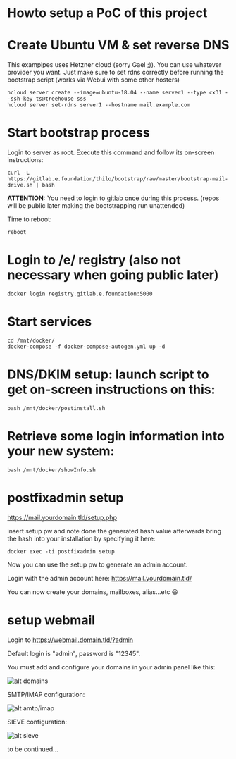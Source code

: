 # Howto setup a PoC of this project

# Create Ubuntu VM & set reverse DNS
This examplpes uses Hetzner cloud (sorry Gael ;)).
You can use whatever provider you want. Just make sure to set rdns correctly before running the bootstrap script (works via Webui with some other hosters)
```shell
hcloud server create --image=ubuntu-18.04 --name server1 --type cx31 --ssh-key ts@treehouse-sss
hcloud server set-rdns server1 --hostname mail.example.com
```

# Start bootstrap process
Login to server as root. Execute this command and follow its on-screen instructions:

```shell
curl -L https://gitlab.e.foundation/thilo/bootstrap/raw/master/bootstrap-mail-drive.sh | bash
```

**ATTENTION:**
You need to login to gitlab once during this process.
(repos will be public later making the bootstrapping run unattended)

Time to reboot:
```shell
reboot
```

# Login to /e/ registry (also not necessary when going public later)
```shell
docker login registry.gitlab.e.foundation:5000
```

# Start services
```shell
cd /mnt/docker/
docker-compose -f docker-compose-autogen.yml up -d
```

# DNS/DKIM setup: launch script to get on-screen instructions on this:
```shell
bash /mnt/docker/postinstall.sh
```

# Retrieve some login information into your new system:
```shell
bash /mnt/docker/showInfo.sh
```


# postfixadmin setup
https://mail.yourdomain.tld/setup.php

insert setup pw and note done the generated hash value afterwards bring the hash into your installation by specifying it here:
```shell
docker exec -ti postfixadmin setup
```

Now you can use the setup pw to generate an admin account.

Login with the admin account here:
https://mail.yourdomain.tld/

You can now create your domains, mailboxes, alias...etc :smiley:


# setup webmail

Login to
https://webmail.domain.tld/?admin

Default login is "admin", password is "12345".

You must add and configure your domains in your admin panel like this:

![alt domains](https://camo.githubusercontent.com/a6f4ad35c115c988e4258dc857f22705b9edf0db/687474703a2f2f692e696d6775722e636f6d2f52624d56686b7a2e706e67)

SMTP/IMAP configuration:

![alt amtp/imap](https://camo.githubusercontent.com/fa9bf6188e34b4170cc9a8d8cfeba718f930dfb2/687474703a2f2f692e696d6775722e636f6d2f474662624a7a732e706e67)

SIEVE configuration:

![alt sieve](https://camo.githubusercontent.com/013beb92422e527c513d0daa12fb1ecc3f352904/687474703a2f2f692e696d6775722e636f6d2f6572764b7472472e706e67)


to be continued...
